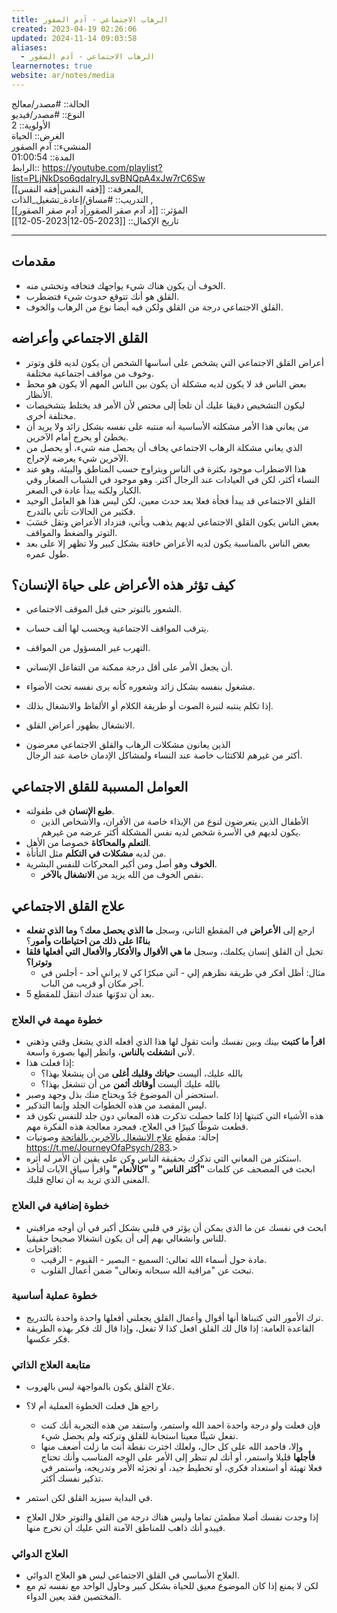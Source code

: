```yaml
---
title: الرهاب الاجتماعي - آدم الصقور
created: 2023-04-19 02:26:06
updated: 2024-11-14 09:03:58
aliases:
  - الرهاب الاجتماعي - آدم الصقور
learnernotes: true
website: ar/notes/media
---
```


الحالة:: #مصدر/معالج  
النوع:: #مصدر/فيديو  
اﻷولوية:: 2  
الغرض:: الحياة  
المنشيء:: آدم الصقور  
المدة:: 01:00:54  
الرابط:: <https://youtube.com/playlist?list=PLjNkDso6qdaIryJLsvBNQpA4xJw7rC6Sw>  
المعرفة:: [[فقه النفس|فقه النفس]],  
التدريب:: #مساق/إعادة_تشغيل_الذات ,  
المؤثر:: [[د آدم صقر الصقور|د آدم صقر الصقور]]  
تاريخ اﻹكمال:: [[2023-05-12|2023-05-12]]

---

## مقدمات

- الخوف أن يكون هناك شيء يواجهك فتخافه وتخشى منه.
- القلق هو أنك تتوقع حدوث شيء فتضطرب.
- القلق الاجتماعي درجة من القلق ولكن فيه أيضا نوع من الرهاب والخوف.

## القلق الاجتماعي وأعراضه

- أعراض القلق الاجتماعي التي يشخص على أساسها الشخص أن يكون لديه قلق وتوتر وخوف من مواقف اجتماعية مختلفة.
- بعض الناس قد لا يكون لديه مشكلة أن يكون بين الناس المهم ألا يكون هو محط الأنظار.
- ليكون التشخيص دقيقا عليك أن تلجأ إلى مختص لأن الأمر قد يختلط بتشخيصات مختلفة أخرى.
- من يعاني هذا اﻷمر مشكلته الأساسية أنه منتبه على نفسه بشكل زائد ولا يريد أن يخطئ أو يحرج أمام الآخرين.
- الذي يعاني مشكلة الرهاب الاجتماعي يخاف أن يحصل منه شيء، أو يحصل من الآخرين شيء يعرضه لإحراج.
- هذا الاضطراب موجود بكثرة في الناس ويتراوح حسب المناطق والبيئة، وهو عند النساء أكثر، لكن في العيادات عند الرجال أكثر. وهو موجود في الشباب الصغار وفي الكبار ولكنه يبدأ عادة في الصغر.
- القلق الاجتماعي قد يبدأ فجأة فعلا بعد حدث معين، لكن ليس هذا هو العامل الوحيد فكثير من الحالات تأتي بالتدرج.
- بعض الناس يكون القلق الاجتماعي لديهم يذهب ويأتي، فتزداد الأعراض وتقل حَسَبَ التوتر والضغط والمواقف.
- بعض الناس بالمناسبة يكون لديه الأعراض خافتة بشكل كبير ولا تظهر إلا على بعد طول عمره.

## كيف تؤثر هذه الأعراض على حياة الإنسان؟

- الشعور بالتوتر حتى قبل الموقف الاجتماعي.
- يترقب المواقف الاجتماعية ويحسب لها ألف حساب.
- التهرب غير المسؤول من المواقف.
- أن يجعل الأمر على أقل درجة ممكنة من التفاعل الإنساني.

- مشغول بنفسه بشكل زائد وشعوره كأنه يرى نفسه تحت الأضواء.
- إذا تكلم ينتبه لنبرة الصوت أو طريقة الكلام أو الألفاظ والانشغال بذلك.
- الانشغال بظهور أعراض القلق.
- الذين يعانون مشكلات الرهاب والقلق الاجتماعي معرضون  
  أكثر من غيرهم للاكتئاب خاصة عند النساء ولمشاكل الإدمان خاصة عند الرجال.

## العوامل المسببة للقلق الاجتماعي

- **طبع الإنسان** في طفولته.
  - الأطفال الذين يتعرضون لنوع من الإيذاء خاصة من الأقران، والأشخاص الذين يكون لديهم في الأسرة شخص لديه نفس المشكلة أكثر عرضه من غيرهم.
- **التعلم والمحاكاة** خصوصا من الأهل.
- من لديه **مشكلات في التكلم** مثل التأتأة.
- **الخوف** وهو أصل ومن أكبر المحركات للنفس البشرية.
  - نقص الخوف من الله يزيد من **الانشغال بالآخر**.

## علاج القلق الاجتماعي

- ارجع إلى **الأعراض** في المقطع الثاني، وسجل **ما الذي يحصل معك**؟ **وما الذي تفعله بناءًا على ذلك من احتياطات وأمور**؟
- تخيل أن القلق إنسان يكلمك، وسجل **ما هي الأقوال والأفكار والأفعال التي أفعلها قلقا وتوترا؟**
  - مثال: أظل أفكر في طريقة نظرهم إلي - آتي مبكرًا كي لا يراني أحد - أجلس في آخر مكان أو قريب من الباب.
- بعد أن تدوّنها عندك انتقل للمقطع 5.

### خطوة مهمة في العلاج

- **اقرأ ما كتبت** بينك وبين نفسك وأنت تقول لها هذا الذي أفعله الذي يشغل وقتي وذهني لأني **انشغلت بالناس**، وانظر إليها بصورة واسعة.
- إذا فعلت هذا:
  - بالله عليك، أليست **حياتك وقلبك أغلى** من أن ينشغلا بهذا؟
  - بالله عليك أليست **أوقاتك أثمن** من أن تنشغل بهذا؟
- استحضر أن الموضوع جَدّ ويحتاج منك بذل وجهد وصبر.
- ليس المقصد من هذه الخطوات الجلد وإنما التذكير.
- هذه الأشياء التي كتبتها إذا كلما حصلت تذكرت هذه المعاني دون جلد للنفس تكون قد قطعت شوطًا كبيرًا في العلاج، فمجرد معالجة هذه الفكرة مهم.
- إحالة: مقطع [علاج الانشغال بالآخرين بالفاتحة](https://youtu.be/R6P8pZV_MSY) وصوتيات <https://t.me/JourneyOfaPsych/283>.>
- استكثر من المعاني التي تذكرك بحقيقة الناس وكن على يقين أن الأمر له أثره.
- ابحث في المصحف عن كلمات **"أكثر الناس"** و **"كالأنعام"** واقرأ سياق الآيات لتأخذ المعنى الذي تريد به أن تعالج قلبك.

### خطوة إضافية في العلاج

- ابحث في نفسك عن ما الذي يمكن أن يؤثر في قلبي بشكل أكبر في أن أوجه مراقبتي للناس وانشغالي بهم إلى أن يكون انشغالا صحيحا حقيقيا.
- اقتراحات:
  - مادة حول أسماء الله تعالى: السميع - البصير - القيوم - الرقيب.
  - تبحث عن "مراقبة الله سبحانه وتعالى" ضمن أعمال القلوب.

### خطوة عملية أساسية

- ترك الأمور التي كتبناها أنها أقوال وأعمال القلق يجعلني أفعلها واحدة واحدة بالتدريج.
- القاعدة العامة: إذا قال لك القلق افعل كذا لا تفعل، وإذا قال لك فكر بهذه الطريقة فكر عكسها.

### متابعة العلاج الذاتي

- علاج القلق يكون بالمواجهة ليس بالهروب.

- راجع هل فعلت الخطوة العملية أم لا؟
  - فإن فعلت ولو درجة واحدة احمد الله واستمر، واستفد من هذه التجربة أنك كنت تفعل شيئًا معينا استجابة للقلق وتركته ولم يحصل شيء.
  - وإلا، فاحمد الله على كل حال، ولعلك اخترت نقطة أنت ما زلت أضعف منها **فأجلها** قليلا واستمر، أو أنك لم تنظر إلى الأمر على الوجه المناسب وأنك تحتاج فعلا تهيئة أو استعداد فكري، أو تخطيط جيد، أو تجزئه الأمر وتدريجه، واستمر في تذكير نفسك أكثر.
- في البداية سيزيد القلق لكن استمر.
- إذا وجدت نفسك أصلا مطمئن تماما وليس هناك درجة من القلق والتوتر خلال العلاج فيبدو أنك ذاهب للمناطق الآمنة التي عليك أن تخرج منها.

### العلاج الدوائي

- العلاج الأساسي في القلق الاجتماعي ليس هو العلاج الدوائي.
- لكن لا يمنع إذا كان الموضوع معيق للحياة بشكل كبير وحاول الواحد مع نفسه ثم مع المختصين فقد يعين الدواء.
